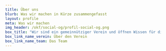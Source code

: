 ```yaml
---
title: Über uns
blurb: Was wir machen in Kürze zusammengefasst
layout: profile
meta: Was wir machen
img_header: /okf/social-og/profil-social-og.png
box_title: "Wir sind ein gemeinnütziger Verein und öffnen Wissen für die digitale Zivilgesellschaft. Erfahre mehr über unsere Themen, die Struktur unseres Vereins, das Team, unser internationales Netzwerk und die Rolle unseres Vorstands"
box_link_name_verein: Über den Verein
box_link_name_team: Das Team
---
```


